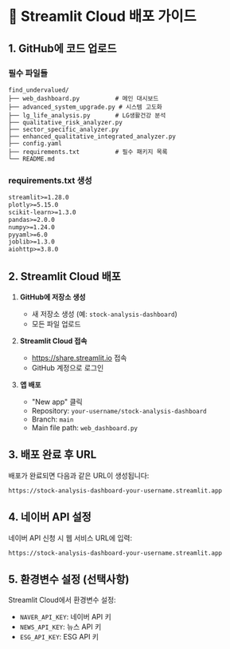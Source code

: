 # 🚀 Streamlit Cloud 배포 가이드

## 1. GitHub에 코드 업로드

### 필수 파일들
```
find_undervalued/
├── web_dashboard.py          # 메인 대시보드
├── advanced_system_upgrade.py # 시스템 고도화
├── lg_life_analysis.py       # LG생활건강 분석
├── qualitative_risk_analyzer.py
├── sector_specific_analyzer.py
├── enhanced_qualitative_integrated_analyzer.py
├── config.yaml
├── requirements.txt          # 필수 패키지 목록
└── README.md
```

### requirements.txt 생성
```txt
streamlit>=1.28.0
plotly>=5.15.0
scikit-learn>=1.3.0
pandas>=2.0.0
numpy>=1.24.0
pyyaml>=6.0
joblib>=1.3.0
aiohttp>=3.8.0
```

## 2. Streamlit Cloud 배포

1. **GitHub에 저장소 생성**
   - 새 저장소 생성 (예: `stock-analysis-dashboard`)
   - 모든 파일 업로드

2. **Streamlit Cloud 접속**
   - https://share.streamlit.io 접속
   - GitHub 계정으로 로그인

3. **앱 배포**
   - "New app" 클릭
   - Repository: `your-username/stock-analysis-dashboard`
   - Branch: `main`
   - Main file path: `web_dashboard.py`

## 3. 배포 완료 후 URL

배포가 완료되면 다음과 같은 URL이 생성됩니다:
```
https://stock-analysis-dashboard-your-username.streamlit.app
```

## 4. 네이버 API 설정

네이버 API 신청 시 웹 서비스 URL에 입력:
```
https://stock-analysis-dashboard-your-username.streamlit.app
```

## 5. 환경변수 설정 (선택사항)

Streamlit Cloud에서 환경변수 설정:
- `NAVER_API_KEY`: 네이버 API 키
- `NEWS_API_KEY`: 뉴스 API 키
- `ESG_API_KEY`: ESG API 키
